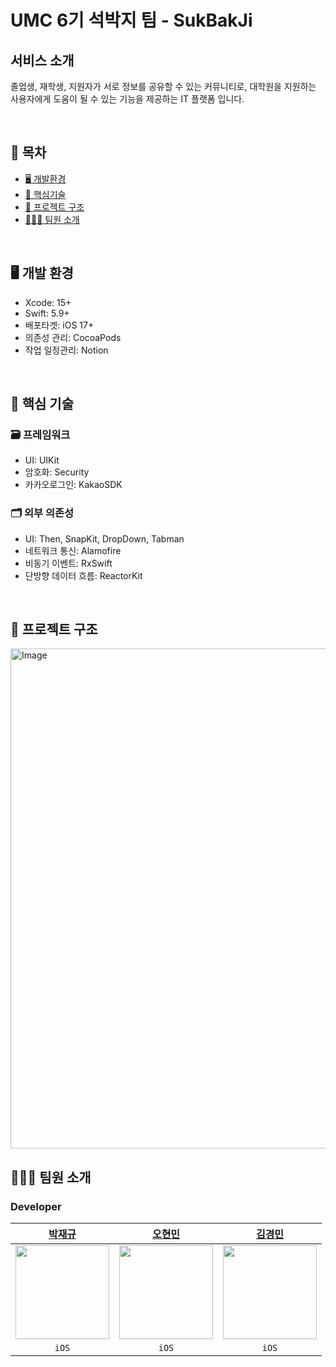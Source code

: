 # UMC 6기 석박지 팀 - SukBakJi

## 서비스 소개

졸업생, 재학생, 지원자가 서로 정보를 공유할 수 있는 커뮤니티로, 대학원을 지원하는 사용자에게 도움이 될 수 있는 기능을 제공하는 IT 플랫폼 입니다.

<br>

## 📑 목차

- [🖥️ 개발환경](#🖥%EF%B8%8F-개발-환경)
- [🔑 핵심기술](#%F0%9F%94%91-핵심-기술)
- [🔭 프로젝트 구조](#🔭-프로젝트-구조)
- [🧑🏻‍💻 팀원 소개](#🧑🏻%E2%80%8D💻-팀원-소개)

<br>

## 🖥️ 개발 환경

- Xcode: 15+
- Swift: 5.9+
- 배포타겟: iOS 17+
- 의존성 관리: CocoaPods
- 작업 일정관리: Notion

<br>

## 🔑 핵심 기술 

### 🗃️ 프레임워크
- UI: UIKit
- 암호화: Security
- 카카오로그인: KakaoSDK

### 🗂️ 외부 의존성
- UI: Then, SnapKit, DropDown, Tabman
- 네트워크 통신: Alamofire
- 비동기 이벤트: RxSwift
- 단방향 데이터 흐름: ReactorKit

<br>

## 🔭 프로젝트 구조
<img width="800" alt="Image" src="https://github.com/user-attachments/assets/7bd8d18c-d4c4-4876-b646-e21a38c1e80e" />

<br>

## 🧑🏻‍💻 팀원 소개

### Developer

|[박재규](https://github.com/Jaewift)|[오현민](https://github.com/hyunm1n-o)|[김경민](https://github.com/CTOKKM)|
|:---:|:---:|:---:|
|<img src="https://avatars.githubusercontent.com/u/106376249?v=4" width=150>|<img src="https://avatars.githubusercontent.com/u/162417990?v=4" width=150>|<img src="https://avatars.githubusercontent.com/u/162824450?v=4" width=150>|
|`iOS`|`iOS`|`iOS`|
